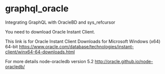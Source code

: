 # graphql_oracle

Integrating GraphQL with OracleBD and sys_refcursor

You need to download Oracle Instant Client.

This link is for Oracle Instant Client Downloads for Microsoft Windows (x64) 64-bit
https://www.oracle.com/database/technologies/instant-client/winx64-64-downloads.html

For more details node-oracledb version 5.2
http://oracle.github.io/node-oracledb/





